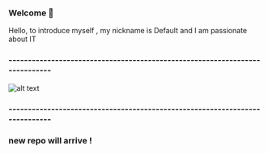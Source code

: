 ### Welcome 👋
Hello, to introduce myself , my nickname is Default and I am passionate about IT
### ----------------------------------------------------------------------------
![alt text](https://media.giphy.com/media/AOgRGoZsQMWv4F37w8/giphy.gif)
### ----------------------------------------------------------------------------
### new repo will arrive !
